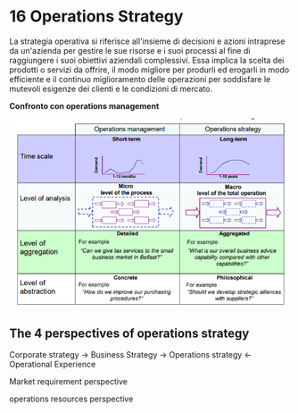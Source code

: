 # 16 Operations Strategy

La strategia operativa si riferisce all'insieme di decisioni e azioni intraprese da un'azienda per gestire le sue risorse e i suoi processi al fine di raggiungere i suoi obiettivi aziendali complessivi. Essa implica la scelta dei prodotti o servizi da offrire, il modo migliore per produrli ed erogarli in modo efficiente e il continuo miglioramento delle operazioni per soddisfare le mutevoli esigenze dei clienti e le condizioni di mercato.

**Confronto con operations management**

![](../assets/2023-05-09-17-44-34-image.png)

## The 4 perspectives of operations strategy

Corporate strategy -> Business Strategy -> Operations strategy <- Operational Experience

Market requirement perspective

operations resources perspective
